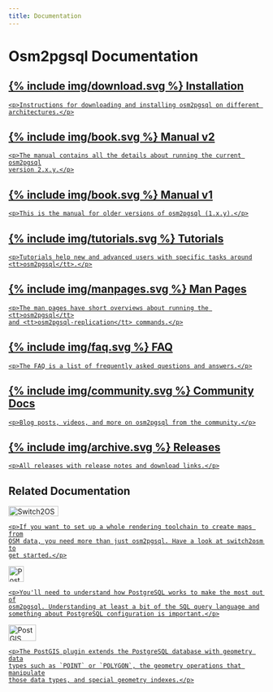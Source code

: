 ```yaml
---
title: Documentation
---
```


# Osm2pgsql Documentation

<div class="container">

<a class="box box2" href="{% link doc/install.md %}">
    <h2>{% include img/download.svg %} Installation</h2>

    <p>Instructions for downloading and installing osm2pgsql on different architectures.</p>
</a>

<a class="box box2" href="{% link doc/manual.html %}">
    <h2>{% include img/book.svg %} Manual v2</h2>

    <p>The manual contains all the details about running the current osm2pgsql
    version 2.x.y.</p>
</a>

<a class="box box2" href="{% link doc/manual-v1.html %}">
    <h2>{% include img/book.svg %} Manual v1</h2>

    <p>This is the manual for older versions of osm2pgsql (1.x.y).</p>
</a>

<a class="box box2" href="{% link doc/tutorials/index.md %}">
    <h2>{% include img/tutorials.svg %} Tutorials</h2>

    <p>Tutorials help new and advanced users with specific tasks around
    <tt>osm2pgsql</tt>.</p>
</a>

<a class="box box2" href="{% link doc/man/index.md %}">
    <h2>{% include img/manpages.svg %} Man Pages</h2>

    <p>The man pages have short overviews about running the <tt>osm2pgsql</tt>
    and <tt>osm2pgsql-replication</tt> commands.</p>
</a>

<a class="box box2" href="{% link doc/faq.md %}">
    <h2>{% include img/faq.svg %} FAQ</h2>

    <p>The FAQ is a list of frequently asked questions and answers.</p>
</a>

<a class="box box2" href="{% link doc/community.md %}">
    <h2>{% include img/community.svg %} Community Docs</h2>

    <p>Blog posts, videos, and more on osm2pgsql from the community.</p>
</a>

<a class="box box2" href="{% link releases/index.md %}">
    <h2>{% include img/archive.svg %} Releases</h2>

    <p>All releases with release notes and download links.</p>
</a>

</div>

<section markdown="1">

## Related Documentation

<div class="container">

<a class="box box3" href="https://switch2osm.org/serving-tiles/">
    <img src="{% link img/switch2osm.png %}" width="98" height="20" alt="Switch2OSM"/>

    <p>If you want to set up a whole rendering toolchain to create maps from
    OSM data, you need more than just osm2pgsql. Have a look at switch2osm to
    get started.</p>
</a>

<a class="box box3" href="https://www.postgresql.org/">
    <img src="{% link img/postgresql.png %}" width="30" height="31" alt="PostgreSQL"/>

    <p>You'll need to understand how PostgreSQL works to make the most out of
    osm2pgsql. Understanding at least a bit of the SQL query language and
    something about PostgreSQL configuration is important.</p>
</a>

<a class="box box3" href="https://postgis.net/">
    <img src="{% link img/postgis.png %}" width="54" height="32" alt="PostGIS"/>

    <p>The PostGIS plugin extends the PostgreSQL database with geometry data
    types such as `POINT` or `POLYGON`, the geometry operations that manipulate
    those data types, and special geometry indexes.</p>
</a>

</div>
</section>

